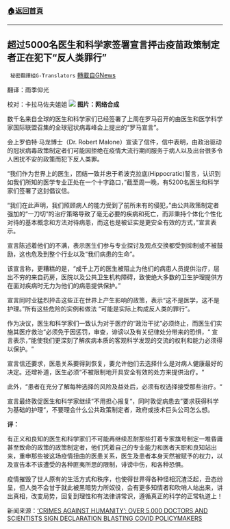 ###  [:house:返回首頁](https://github.com/ourhimalayas/txt)
---


## 超过5000名医生和科学家签署宣言抨击疫苗政策制定者正在犯下“反人类罪行”
` 秘密翻譯組G-Translators` [轉載自GNews](https://gnews.org/zh-hans/1566281/)

翻译：雨季仰光

校对：卡拉马佐夫姐姐
![](https://assets.gnews.org/wp-content/uploads/2021/10/20211001-超过5000名医生和科学家签署宣言抨击疫苗政策制定者正在犯下反人类罪行.png)
**图片：网络合成**

数千名来自全球的医生和科学家们已经签署了上周在罗马召开的由医生和医学科学家国际联盟召集的全球冠状病毒峰会上提出的“罗马宣言”。

会上罗伯特·马龙博士（Dr. Robert Malone）宣读了信件，信中表明，由政治驱动的冠状病毒政策制定者们可能因拒绝在疫情大流行期间服务于病人以及出台很多令人困扰不安的政策而犯下反人类罪。

“我们作为世界上的医生，团结一致并忠于希波克拉底(Hippocratic)誓言，认识到如我们所知的医学专业正处在一个十字路口，”截至周一晚，有5200名医生和科学家们签署了这封倡议信。

“我们在此声明，我们照顾病人的能力受到了前所未有的侵犯，”由公共政策制定者强加的“一刀切”的治疗策略导致了毫无必要的疾病和死亡，而非秉持个体化个性化对待的基本概念和方法对待病患，而这也是被证实是更安全有效的方式，”宣言表示。

宣言陈述着他们的不满，表示医生们参与专业探讨及观点交换都受到抑制或不被鼓励，这也危及到整个行业以及“我们病患的生命”。

该宣言称，更糟糕的是，“成千上万的医生被阻止为他们的病患人员提供治疗，层出不穷的来自药房，医院以及公共卫生机构障碍，致使绝大多数的卫生护理提供方在面对疾病时无力为他们的病患提供保护。”

宣言同时业猛烈抨击这些正在世界上产生影响的政策，表示“这不是医学，这不是护理。”所有这些危险的实例和做法 “可能是实际上构成反人类的罪行”。

作为决议，医生和科学家们一致认为对于医疗的“政治干扰”必须终止，而医生们实施其医疗救治“必须免于因惩罚，审查，诽谤以及有关纪律处分带来的恐惧，“ 宣言表示，”能使我们更深刻了解疾病本质的客观科学发现的交流的权利和能力必须得以保护。“

宣言信还要求，医患关系要得到恢复，要允许他们去选择什么是对病人健康最好的决定。还增补道，医生必须“不被限制地开具安全有效的处方来提供治疗。“

此外，“患者在充分了解每种选择的风险及益处后，必须有权选择接受那些治疗。“

宣言最终敦促医生和科学家继续“不用担心报复“，同时敦促病患去”要求获得科学为基础的护理“，不要理会什么公共政策制定者，政府或技术巨头公司怎么想。

**评：**

有正义和良知的医生和科学家们不可能再继续忍耐那些打着专家旗号制定一堆昏庸甚至致命的政策的政策制定者，他们凭着自己的专业能力和医者天职和良知站出来，重申那些被这场疫情扭曲的医患关系，医生及患者本身天然被赋予的权力，以及宣告本不该遭受的各种匪夷所思的限制，诽谤中伤，和各种恐惧。

疫情摧毁了世人原有的生活方式和秩序，也使得世界得各种怪相沉渣泛起，丑态纷呈，但人类不会甘于就此被黑暗势力所奴役，会有更多知情者和吹哨人站出来，讲出真相，改变局势，回复到理性和有法律讲常识，遵循真正的科学的正常轨道上！

新闻来源：[‘CRIMES AGAINST HUMANITY’: OVER 5,000 DOCTORS AND SCIENTISTS SIGN DECLARATION BLASTING COVID POLICYMAKERS](https://rsbnetwork.com/news/crimes-against-humanity-over-5000-doctors-and-scientists-sign-declaration-blasting-covid-policymakers/)
